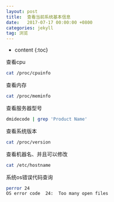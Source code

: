 ```yaml
---
layout: post
title:  查看当前系统基本信息
date:   2017-07-17 00:00:00 +0800
categories: jekyll
tag: 浏览
---
```


* content
{:toc}


查看cpu
```bash
cat /proc/cpuinfo
```

查看内存
```bash
cat /proc/meminfo
```

查看服务器型号
```bash
dmidecode | grep 'Product Name'    
```

查看系统版本
```bash
cat /proc/version
```

查看机器名、并且可以修改
```bash
cat /etc/hostname
```

系统os错误代码查询
```bash
perror 24
OS error code  24:  Too many open files
```
